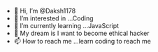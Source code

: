 - 👋 Hi, I’m @Daksh1178
- 👀 I’m interested in ...Coding
- 🌱 I’m currently learning ...JavaScript
- 💞️ My dream is I want to become ethical hacker
- 📫 How to reach me ...learn coding to reach me

<!---
Daksh1178/Daksh1178 is a ✨ special ✨ repository because its `README.md` (this file) appears on your GitHub profile.
You can click the Preview link to take a look at your changes.
--->
